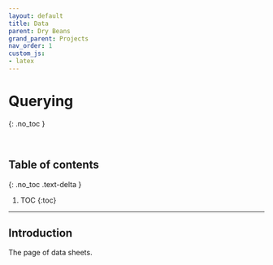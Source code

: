 ```yaml
---
layout: default
title: Data
parent: Dry Beans
grand_parent: Projects
nav_order: 1
custom_js:
- latex
---
```


# Querying
{: .no_toc }

<br>

## Table of contents
{: .no_toc .text-delta }

1. TOC
{:toc}

---


## Introduction

The page of data sheets.
